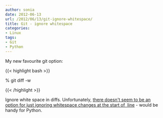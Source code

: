 ```yaml
---
author: sonia
date: 2012-06-13
url: /2012/06/13/git-ignore-whitespace/
title: Git - ignore whitespace
categories:
- Linux
tags:
- Git
- Python
---
```


My new favourite git option:

<!--more-->

{{< highlight bash >}}

% git diff -w

{{< /highlight >}}

Ignore white space in diffs. Unfortunately, [there doesn't seem to be an option for just ignoring whitespace changes at the start of  line](http://stackoverflow.com/questions/4350678/git-diff-w-ignore-whitespace-only-at-start-end-of-lines) - would be handy for Python.
